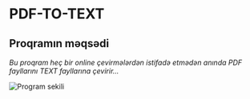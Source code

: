 # PDF-TO-TEXT

## Proqramın məqsədi


*Bu proqram heç bir online çevirmələrdən istifadə etmədən anında PDF fayllarını TEXT fayllarına çevirir...*



![Program sekili](https://github.com/Ruslan281/PDF-TO-TEXT/blob/master/%C4%B0mages/pdf.PNG)
